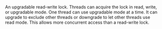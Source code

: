 An upgradable read-write lock.  Threads can acquire the lock in read, write, or upgradable mode.  One thread can use upgradable mode at a time.  It can upgrade
to exclude other threads or downgrade to let other threads use read mode.  This allows more concurrent access than a read-write lock.
